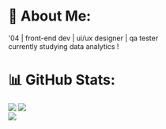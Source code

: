 # 💫 About Me:
'04 | front-end dev | ui/ux designer | qa tester<br>currently studying data analytics !

# 📊 GitHub Stats:
![](https://github-readme-stats.vercel.app/api?username=JoeObillo&theme=kacho_ga&hide_border=false&include_all_commits=false&count_private=false)
![](https://github-readme-stats.vercel.app/api/top-langs/?username=JoeObillo&theme=kacho_ga&hide_border=false&include_all_commits=false&count_private=false&layout=compact) </br>
![](https://github-readme-streak-stats.herokuapp.com/?user=JoeObillo&theme=kacho_ga&hide_border=false)<br/>


<!-- Proudly created with GPRM ( https://gprm.itsvg.in ) -->
